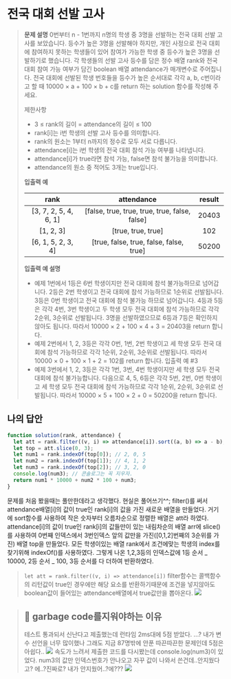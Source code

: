 # 전국 대회 선발 고사

> **문제 설명**
> 0번부터 n - 1번까지 n명의 학생 중 3명을 선발하는 전국 대회 선발 고사를 보았습니다. 등수가 높은 3명을 선발해야 하지만, 개인 사정으로 전국 대회에 참여하지 못하는 학생들이 있어 참여가 가능한 학생 중 등수가 높은 3명을 선발하기로 했습니다.
> 각 학생들의 선발 고사 등수를 담은 정수 배열 rank와 전국 대회 참여 가능 여부가 담긴 boolean 배열 attendance가 매개변수로 주어집니다. 전국 대회에 선발된 학생 번호들을 등수가 높은 순서대로 각각 a, b, c번이라고 할 때 10000 × a + 100 × b + c를 return 하는 solution 함수를 작성해 주세요.
>
> 제한사항
>
> - 3 ≤ rank의 길이 = attendance의 길이 ≤ 100
> - rank[i]는 i번 학생의 선발 고사 등수를 의미합니다.
> - rank의 원소는 1부터 n까지의 정수로 모두 서로 다릅니다.
> - attendance[i]는 i번 학생의 전국 대회 참석 가능 여부를 나타냅니다.
> - attendance[i]가 true라면 참석 가능, false면 참석 불가능을 의미합니다.
> - attendance의 원소 중 적어도 3개는 true입니다.
>
> **입출력 예**
>
> |         rank          |                  attendance                   | result |
> | :-------------------: | :-------------------------------------------: | :----: |
> | [3, 7, 2, 5, 4, 6, 1] | [false, true, true, true, true, false, false] | 20403  |
> |       [1, 2, 3]       |              [true, true, true]               |  102   |
> |  [6, 1, 5, 2, 3, 4]   |    [true, false, true, false, false, true]    | 50200  |
>
> **입출력 예 설명**
>
> - 예제 1번에서 1등은 6번 학생이지만 전국 대회에 참석 불가능하므로 넘어갑니다. 2등은 2번 학생이고 전국 대회에 참석 가능하므로 1순위로 선발됩니다. 3등은 0번 학생이고 전국 대회에 참석 불가능 하므로 넘어갑니다. 4등과 5등은 각각 4번, 3번 학생이고 두 학생 모두 전국 대회에 참석 가능하므로 각각 2순위, 3순위로 선발됩니다. 3명을 선발하였으므로 6등과 7등은 확인하지 않아도 됩니다. 따라서 10000 × 2 + 100 × 4 + 3 = 20403을 return 합니다.
> - 예제 2번에서 1, 2, 3등은 각각 0번, 1번, 2번 학생이고 세 학생 모두 전국 대회에 참석 가능하므로 각각 1순위, 2순위, 3순위로 선발됩니다. 따라서 10000 × 0 + 100 × 1 + 2 = 102를 return 합니다.
>   입출력 예 #3
> - 예제 3번에서 1, 2, 3등은 각각 1번, 3번, 4번 학생이지만 세 학생 모두 전국 대회에 참석 불가능합니다. 다음으로 4, 5, 6등은 각각 5번, 2번, 0번 학생이고 세 학생 모두 전국 대회에 참석 가능하므로 각각 1순위, 2순위, 3순위로 선발됩니다. 따라서 10000 × 5 + 100 × 2 + 0 = 50200을 return 합니다.

## 나의 답안

```js
function solution(rank, attendance) {
  let att = rank.filter((v, i) => attendance[i]).sort((a, b) => a - b);
  let top = att.slice(0, 3);
  let num1 = rank.indexOf(top[0]); // 2, 0, 5
  let num2 = rank.indexOf(top[1]); // 4, 1, 2
  let num3 = rank.indexOf(top[2]); // 3, 2, 0
  console.log(num3); // 콘솔로그는 꼭 지우자.
  return num1 * 10000 + num2 * 100 + num3;
}
```

문제를 처음 봤을때는 풀만한데라고 생각했다. 현실은 풀어쓰기^^;
filter()를 써서 attendance배열[i]의 값이 true인 rank[i]의 값을 가진 새로운 배열을 만들었다.
거기에 sort함수를 사용하여 작은 숫자부터 오름차순으로 정렬한 배열은 att라 하였다.
attendance[i]의 값이 true인 rank[i]의 값들만이 있는 내림차순의 배열 arr에
slice()를 사용하여 0번째 인덱스에서 3번인덱스 앞의 값만을 가진([0,1,2]번째의 3순위를 가진) 배열 top을 만들었다.
모든 학생이있는 배열 rank에서 조건에맞는 학생의 index를 찾기위해 indexOf()를 사용하였다.
그렇게 나온 1,2,3등의 인덱스값에 1등 순서 _ 10000, 2등 순서 _ 100, 3등 순서를 다 더하여 반환하였다.

> `let att = rank.filter((v, i) => attendance[i])`
> filter함수는 콜백함수의 리턴값이 true인 경우에만 해당 요소를 반환하기때문에 조건을 넣지않아도 boolean값이 들어있는 attendance배열에서 true값만을 뽑아온다.
> ![](https://velog.velcdn.com/images/kimsu10/post/401cce93-f2ee-4238-a0e4-23c9444356ac/image.png)

> ## 📌 garbage code를지워야하는 이유
>
> 테스트 통과되서 신난다고 제출했는데 런타임 2ms대에 5점 받았다.
> ...?
> 내가 변수 선언을 너무 많이했나 그래도 지금 87명밖에 안푼 따끈따끈한 문제인데 5점은 아쉽다..
> ![](https://velog.velcdn.com/images/kimsu10/post/256de47e-71ab-4339-bcf1-07bdb126354d/image.png)
> 속도가 느려서 제출한 코드를 다시봤는데 console.log(num3)이 있었다.
> num3의 값만 인덱스번호가 안나오고 자꾸 값이 나와서 쓴건데..안지웠다고?
> 에..?진짜로? 내가 안지웠어..?에???
> ![](https://velog.velcdn.com/images/kimsu10/post/952a8763-e78e-4da7-969e-a62a481444a0/image.png)
